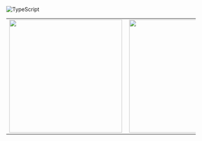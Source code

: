 
![TypeScript](https://img.shields.io/badge/-TypeScript-007ACC?style=flat&logoColor=fff&logo=typescript)&nbsp;


<center>
  <table>
    <tr>
        <td><img width="300px" align="left" src="https://github-readme-stats.vercel.app/api?username=eduardofx&theme=dracula"/></td>
        <td><img width="300px" align="left" src="https://github-readme-stats.vercel.app/api/top-langs/?username=eduardofx&layout=compact&theme=dracula" /></td>
    </tr>   
  </table>
</center>  
